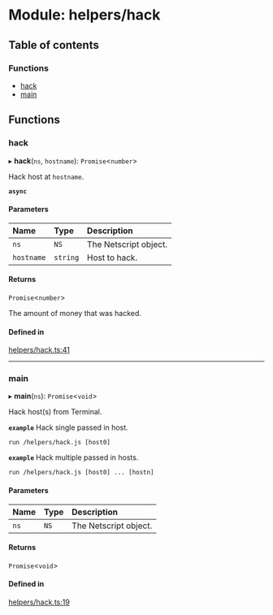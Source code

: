 # Module: helpers/hack

## Table of contents

### Functions

- [hack](../wiki/helpers.hack#hack)
- [main](../wiki/helpers.hack#main)

## Functions

### hack

▸ **hack**(`ns`, `hostname`): `Promise`<`number`\>

Hack host at `hostname`.

**`async`**

#### Parameters

| Name | Type | Description |
| :------ | :------ | :------ |
| `ns` | `NS` | The Netscript object. |
| `hostname` | `string` | Host to hack. |

#### Returns

`Promise`<`number`\>

The amount of money that was hacked.

#### Defined in

[helpers/hack.ts:41](https://github.com/vladzaharia/bitburner/blob/main/src/helpers/hack.ts#L41)

___

### main

▸ **main**(`ns`): `Promise`<`void`\>

Hack host(s) from Terminal.

**`example`** Hack single passed in host.
```shell
run /helpers/hack.js [host0]
```

**`example`** Hack multiple passed in hosts.
```shell
run /helpers/hack.js [host0] ... [hostn]
```

#### Parameters

| Name | Type | Description |
| :------ | :------ | :------ |
| `ns` | `NS` | The Netscript object. |

#### Returns

`Promise`<`void`\>

#### Defined in

[helpers/hack.ts:19](https://github.com/vladzaharia/bitburner/blob/main/src/helpers/hack.ts#L19)
